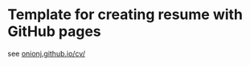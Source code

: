 
# Template for creating resume with GitHub pages


see [onionj.github.io/cv/](https://onionj.github.io/cv/)


